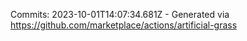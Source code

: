 Commits: 2023-10-01T14:07:34.681Z - Generated via https://github.com/marketplace/actions/artificial-grass
<br>
